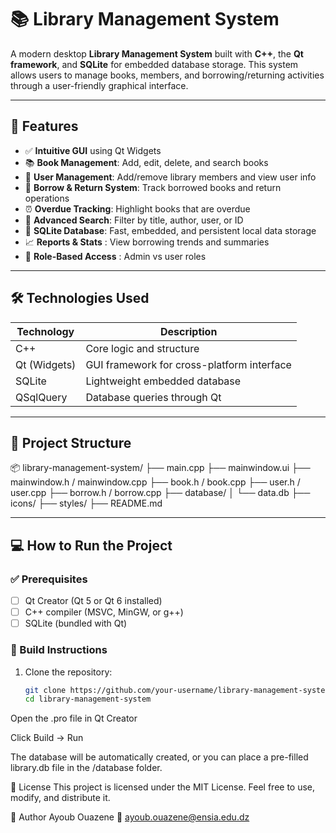 # 📚 Library Management System

A modern desktop **Library Management System** built with **C++**, the **Qt framework**, and **SQLite** for embedded database storage. This system allows users to manage books, members, and borrowing/returning activities through a user-friendly graphical interface.

---

## 🚀 Features

- ✅ **Intuitive GUI** using Qt Widgets
- 📚 **Book Management**: Add, edit, delete, and search books
- 👤 **User Management**: Add/remove library members and view user info
- 🔄 **Borrow & Return System**: Track borrowed books and return operations
- ⏰ **Overdue Tracking**: Highlight books that are overdue
- 🔎 **Advanced Search**: Filter by title, author, user, or ID
- 💾 **SQLite Database**: Fast, embedded, and persistent local data storage
- 📈 **Reports & Stats** : View borrowing trends and summaries
- 🔐 **Role-Based Access** : Admin vs user roles

---

## 🛠️ Technologies Used

| Technology   | Description |
|--------------|-------------|
| C++          | Core logic and structure |
| Qt (Widgets) | GUI framework for cross-platform interface |
| SQLite       | Lightweight embedded database |
| QSqlQuery    | Database queries through Qt |
  
---

## 📁 Project Structure

📦 library-management-system/
├── main.cpp
├── mainwindow.ui
├── mainwindow.h / mainwindow.cpp
├── book.h / book.cpp
├── user.h / user.cpp
├── borrow.h / borrow.cpp
├── database/
│ └── data.db
├── icons/
├── styles/
├── README.md


---

## 💻 How to Run the Project

### ✅ Prerequisites

- [ ] Qt Creator (Qt 5 or Qt 6 installed)
- [ ] C++ compiler (MSVC, MinGW, or g++)
- [ ] SQLite (bundled with Qt)

### 🧪 Build Instructions

1. Clone the repository:
   ```bash
   git clone https://github.com/your-username/library-management-system.git
   cd library-management-system
Open the .pro file in Qt Creator

Click Build → Run

The database will be automatically created, or you can place a pre-filled library.db file in the /database folder.

📄 License
This project is licensed under the MIT License.
Feel free to use, modify, and distribute it.

👤 Author
Ayoub Ouazene
📧 ayoub.ouazene@ensia.edu.dz
